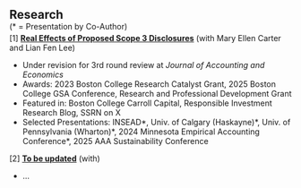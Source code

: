 <h2 id="research" style="margin: 2px 0 0;">Research</h2>

<div>
  <div style="margin: 0 0 4px 0;">(* = Presentation by Co-Author)</div>

  <div class="title"> 
    [1] <strong> <a href="https://ssrn.com/abstract=4743426">Real Effects of Proposed Scope 3 Disclosures</a></strong> 
    (with Mary Ellen Carter and Lian Fen Lee) 
  </div>
  <ul>
    <li>Under revision for 3rd round review at <em>Journal of Accounting and Economics</em></li>
    <li>Awards: 2023 Boston College Research Catalyst Grant, 2025 Boston College GSA Conference, Research and Professional Development Grant</li>
    <li>Featured in: Boston College Carroll Capital, Responsible Investment Research Blog, SSRN on X</li>
    <li>Selected Presentations: INSEAD*, Univ. of Calgary (Haskayne)*, Univ. of Pennsylvania (Wharton)*, 2024 Minnesota Empirical Accounting Conference*, 2025 AAA Sustainability Conference</li>
  </ul>

  <div class="title"> 
    [2] <strong> <a href="SSRN Link">To be updated</a></strong> (with) 
  </div>
  <ul>
    <li>...</li>
  </ul>
</div>

